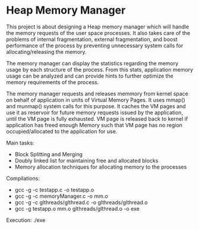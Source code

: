 # Heap Memory Manager

This project is about designing a Heap memory manager which will handle the memory requests of the user space processes. It also takes care of the problems of internal fragmentation, external fragmentation, and boost performance of the process by preventing unnecessary system calls for allocating/releasing the memory.

The memory manager can display the statistics regarding the memory usage by each structure of the process. From this stats, application memory usage can be analyzed and can provide hints to further optimize the memory requirements of the process.

The memory manager requests and releases memmory from kernel space on behalf of application in units of Virtual Memory Pages. It uses mmap() and munmap() system calls for this purpose. It caches the VM pages and use it as reservoir for future memory requests issued by the application, until the VM page is fully exhausted. VM page is released back to kernel if application has freed enough Memory such that VM page has no region occupied/allocated to the application for use.

Main tasks: 
- Block Splitting and Merging
- Doubly linked list for maintaining free and allocated blocks 
- Memory allocation techniques for allocating memory to the processes

Compilations:
- gcc -g -c testapp.c -o testapp.o
- gcc -g -c memoryManager.c -o mm.o
- gcc -g -c glthreads/glthread.c -o glthreads/glthread.o
- gcc -g testapp.o mm.o glthreads/glthread.o -o exe

Execution: ./exe
